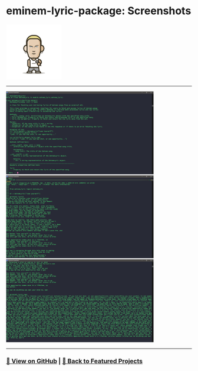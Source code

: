 # eminem-lyric-package: Screenshots 

<img src="eminem-lyric-package-1.png" alt="eminem-lyric-package_logo" width="150">

---

<a href="eminem-lyric-package-2.png"><img src="eminem-lyric-package-2.png" width="400"></a>
<a href="eminem-lyric-package-3.png"><img src="eminem-lyric-package-3.png" width="400"></a>
<a href="eminem-lyric-package-4.png"><img src="eminem-lyric-package-4.png" width="400"></a>

---

### [🔗 View on GitHub](https://github.com/emads22/eminem-lyric-package) | [🔗 Back to Featured Projects](../../README.md#-packages)
